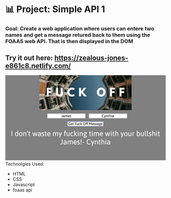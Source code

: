 # 📊 Project: Simple API 1

### Goal: Create a web application where users can entere two names and get a message retured back to them using the FOAAS web API. That is then displayed in the DOM 

## Try it out here: https://zealous-jones-e861c8.netlify.com/

![alt-text](eff-off.png)
Technolgies Used: 
- HTML 
- CSS 
- Javascript 
- foaas api
